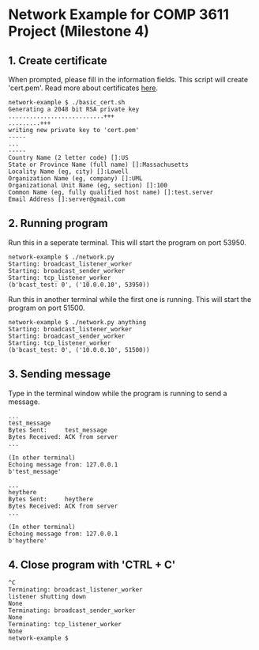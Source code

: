 # Network Example for COMP 3611 Project (Milestone 4)

## 1. Create certificate

When prompted, please fill in the information fields. This script will create 'cert.pem'. Read more about certificates [here](https://www.sslshopper.com/article-most-common-openssl-commands.html).

```
network-example $ ./basic_cert.sh
Generating a 2048 bit RSA private key
...........................+++
.........+++
writing new private key to 'cert.pem'
-----
...
-----
Country Name (2 letter code) []:US
State or Province Name (full name) []:Massachusetts
Locality Name (eg, city) []:Lowell
Organization Name (eg, company) []:UML
Organizational Unit Name (eg, section) []:100
Common Name (eg, fully qualified host name) []:test.server
Email Address []:server@gmail.com
```

## 2. Running program

Run this in a seperate terminal. This will start the program on port 53950.

```
network-example $ ./network.py
Starting: broadcast_listener_worker
Starting: broadcast_sender_worker
Starting: tcp_listener_worker
(b'bcast_test: 0', ('10.0.0.10', 53950))
```

Run this in another terminal while the first one is running. This will start the program on port 51500.

```
network-example $ ./network.py anything
Starting: broadcast_listener_worker
Starting: broadcast_sender_worker
Starting: tcp_listener_worker
(b'bcast_test: 0', ('10.0.0.10', 51500))
```

## 3. Sending message

Type in the terminal window while the program is running to send a message.

```
...
test_message
Bytes Sent:     test_message
Bytes Received: ACK from server
...

(In other terminal)
Echoing message from: 127.0.0.1
b'test_message'
```

```
...
heythere
Bytes Sent:     heythere
Bytes Received: ACK from server
...

(In other terminal)
Echoing message from: 127.0.0.1
b'heythere'
```

## 4. Close program with 'CTRL + C'

```
^C
Terminating: broadcast_listener_worker
listener shutting down
None
Terminating: broadcast_sender_worker
None
Terminating: tcp_listener_worker
None
network-example $
```
